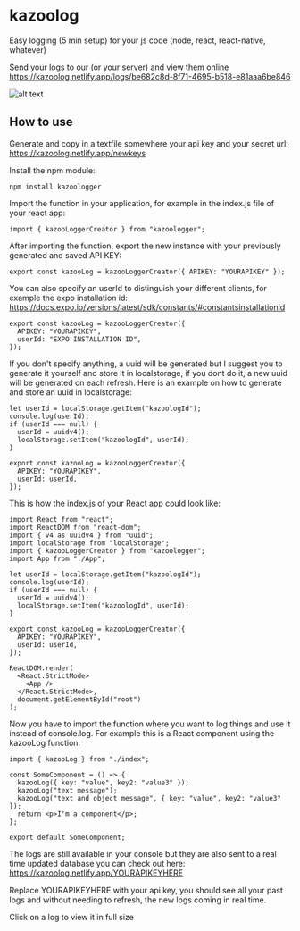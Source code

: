# kazoolog

Easy logging (5 min setup) for your js code (node, react, react-native, whatever)

Send your logs to our (or your server) and view them online https://kazoolog.netlify.app/logs/be682c8d-8f71-4695-b518-e81aaa6be846

![alt text](https://i.imgur.com/bizIIRa.png)

## How to use

Generate and copy in a textfile somewhere your api key and your secret url: https://kazoolog.netlify.app/newkeys

Install the npm module:

```
npm install kazoologger
```

Import the function in your application, for example in the index.js file of your react app:

```
import { kazooLoggerCreator } from "kazoologger";
```

After importing the function, export the new instance with your previously generated and saved API KEY:

```
export const kazooLog = kazooLoggerCreator({ APIKEY: "YOURAPIKEY" });
```

You can also specify an userId to distinguish your different clients, for example the expo installation id: https://docs.expo.io/versions/latest/sdk/constants/#constantsinstallationid

```
export const kazooLog = kazooLoggerCreator({
  APIKEY: "YOURAPIKEY",
  userId: "EXPO INSTALLATION ID",
});
```

If you don't specify anything, a uuid will be generated but I suggest you to generate it yourself and store it in localstorage, if you dont do it, a new uuid will be generated on each refresh.
Here is an example on how to generate and store an uuid in localstorage:

```
let userId = localStorage.getItem("kazoologId");
console.log(userId);
if (userId === null) {
  userId = uuidv4();
  localStorage.setItem("kazoologId", userId);
}

export const kazooLog = kazooLoggerCreator({
  APIKEY: "YOURAPIKEY",
  userId: userId,
});

```

This is how the index.js of your React app could look like:

```
import React from "react";
import ReactDOM from "react-dom";
import { v4 as uuidv4 } from "uuid";
import localStorage from "localStorage";
import { kazooLoggerCreator } from "kazoologger";
import App from "./App";

let userId = localStorage.getItem("kazoologId");
console.log(userId);
if (userId === null) {
  userId = uuidv4();
  localStorage.setItem("kazoologId", userId);
}

export const kazooLog = kazooLoggerCreator({
  APIKEY: "YOURAPIKEY",
  userId: userId,
});

ReactDOM.render(
  <React.StrictMode>
    <App />
  </React.StrictMode>,
  document.getElementById("root")
);
```

Now you have to import the function where you want to log things and use it instead of console.log.
For example this is a React component using the kazooLog function:

```
import { kazooLog } from "./index";

const SomeComponent = () => {
  kazooLog({ key: "value", key2: "value3" });
  kazooLog("text message");
  kazooLog("text and object message", { key: "value", key2: "value3" });
  return <p>I'm a component</p>;
};

export default SomeComponent;
```

The logs are still available in your console but they are also sent to a real time updated database you can check out here: https://kazoolog.netlify.app/YOURAPIKEYHERE

Replace YOURAPIKEYHERE with your api key, you should see all your past logs and without needing to refresh, the new logs coming in real time.

Click on a log to view it in full size
